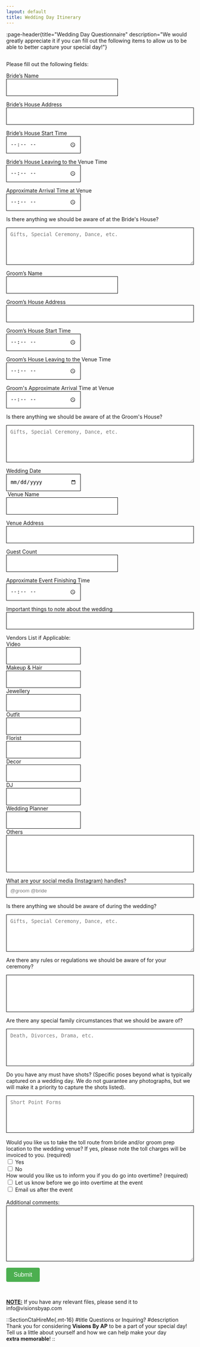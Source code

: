 ```yaml
---
layout: default
title: Wedding Day Itinerary
---
```


:page-header{title="Wedding Day Questionnaire" description="We would greatly appreciate it if you can fill out the following items to allow us to be able to better capture your special day!"}

##

<form
  action="https://formspree.io/f/mdovqaql"
  method="POST"
>

Please fill out the following fields:

Bride’s Name
<br>
<input type="text" name="Bride's Name" style="color: black; height: 46px; width: 300px; padding: 10px; border: 1px solid black;" autocomplete="false" aria-required="true" required>
<br>

Bride’s House Address
<br>
<input type="text" name="Bride's House Address" style="color: black; height: 46px; width: 100%; padding: 10px; border: 1px solid black;" autocomplete="false" aria-required="true" required>
<br>

Bride’s House Start Time
<br>
<input type="time" name="Bride's Start Time" style="color: black; height: 46px; width: 200px; padding: 10px; border: 1px solid black;" autocomplete="false" aria-required="true" required>
<br>

Bride’s House Leaving to the Venue Time
<br>
<input type="time" name="Bride's Leaving Time" style="color: black; height: 46px; width: 200px; padding: 10px; border: 1px solid black;" autocomplete="false" aria-required="true" required>
<br>

Approximate Arrival Time at Venue
<br>
<input type="time" name="Bride's Arrival Time to Venue" style="color: black; height: 46px; width: 200px; padding: 10px; border: 1px solid black;" autocomplete="false" aria-required="true" required>
<br>

Is there anything we should be aware of at the Bride's House?
<textarea type="text" name="Is there anything we should be aware of at the Bride's House?" style="color: black; width: 100%; padding: 10px; height: 100px; border: 1px solid black;" placeholder="Gifts, Special Ceremony, Dance, etc." autocomplete="false"></textarea>
<br>

Groom’s Name
<br>
<input type="text" name="Groom's Name" style="color: black; height: 46px; width: 300px; padding: 10px; border: 1px solid black;" autocomplete="false" aria-required="true" required>
<br>

Groom’s House Address
<br>
<input type="text" name="Groom's House Address" style="color: black; height: 46px; width: 100%; padding: 10px; border: 1px solid black;" autocomplete="false" aria-required="true" required>
<br>

Groom’s House Start Time
<br>
<input type="time" name="Groom's Start Time" style="color: black; height: 46px; width: 200px; padding: 10px; border: 1px solid black;" autocomplete="false" aria-required="true" required>
<br>

Groom’s House Leaving to the Venue Time
<br>
<input type="time" name="Groom's Leaving Time" style="color: black; height: 46px; width: 200px; padding: 10px; border: 1px solid black;" autocomplete="false" aria-required="true" required>
<br>

Groom's Approximate Arrival Time at Venue
<br>
<input type="time" name="Groom's Arrival Time to Venue" style="color: black; height: 46px; width: 200px; padding: 10px; border: 1px solid black;" autocomplete="false" aria-required="true" required>
<br>

Is there anything we should be aware of at the Groom's House?
<br>
<textarea type="text" name="Is there anything we should be aware of at the Groom's House?" style="color: black; width: 100%; padding: 10px; height: 100px; border: 1px solid black;" placeholder="Gifts, Special Ceremony, Dance, etc." autocomplete="false"></textarea>
<br>

Wedding Date
<br>
<input type="date" name="Wedding Date" style="color: black; width: 200px; height: 46px; padding: 10px; border: 1px solid black;" autocomplete="false" aria-required="true" required>
<br>
 Venue Name
<br>
<input type="text" name="Venue Name" style="color: black; height: 46px; width: 300px; padding: 10px; border: 1px solid black;" autocomplete="false" aria-required="true" required>
<br>

Venue Address
<br>
<input type="text" name="Venue Address" style="color: black; height: 46px; width: 100%; padding: 10px; border: 1px solid black;" autocomplete="false" aria-required="true" required>
<br>

Guest Count
<br>
<input type="text" name="Guest Count" style="color: black; height: 46px; width: 300px; padding: 10px; border: 1px solid black;" autocomplete="false" aria-required="true" required>
<br>

Approximate Event Finishing Time
<br>
<input type="time" name="Approx Event Finishing Time" style="color: black; height: 46px; width: 200px; padding: 10px; border: 1px solid black;" autocomplete="false" aria-required="true" required>
<br>

Important things to note about the wedding
<br>
<input type="text" name="Important things to note about the wedding" style="color: black; height: 46px; width: 100%; padding: 10px; border: 1px solid black;" autocomplete="false" aria-required="true" required>
<br>

Vendors List if Applicable:
<br>
Video 
<br>
<input type="text" name="Vendor List - Video" style="color: black; height: 46px; width: 200px; padding: 10px; border: 1px solid black;" autocomplete="false" aria-required="true" required>
<br>
Makeup & Hair 
<br>
<input type="text" name="Makeup & Hair" style="color: black; height: 46px; width: 200px; padding: 10px; border: 1px solid black;" autocomplete="false" aria-required="true" required>
<br>
Jewellery 
<br>
<input type="text" name="Jewellery" style="color: black; height: 46px; width: 200px; padding: 10px; border: 1px solid black;" autocomplete="false" aria-required="true" required>
<br>
Outfit
<br>
<input type="text" name="Outfit" style="color: black; height: 46px; width: 200px; padding: 10px; border: 1px solid black;" autocomplete="false" aria-required="true" required>
<br>
Florist
<br> 
<input type="text" name="Florist" style="color: black; height: 46px; width: 200px; padding: 10px; border: 1px solid black;" autocomplete="false" aria-required="true" required>
<br>
Decor
<br>
<input type="text" name="Decor" style="color: black; height: 46px; width: 200px; padding: 10px; border: 1px solid black;" autocomplete="false" aria-required="true" required>
<br>
DJ
<br>
<input type="text" name="DJr" style="color: black; height: 46px; width: 200px; padding: 10px; border: 1px solid black;" autocomplete="false" aria-required="true" required>
<br>
Wedding Planner
<br>
<input type="text" name="Wedding Planner" style="color: black; height: 46px; width: 200px; padding: 10px; border: 1px solid black;" autocomplete="false" aria-required="true" required>
<br>
Others
<br>
<input type="text" name="Others" style="color: black; height: 100px; width: 100%; padding: 10px; border: 1px solid black;" autocomplete="false" aria-required="true" required>
<br>

What are your social media (Instagram) handles?
<br>
<input type="text" name="What are your social media (Instagram) handles?" style="color: black; width: 100%; padding: 10px; border: 1px solid black;" placeholder="@groom @bride" autocomplete="false">
<br>

Is there anything we should be aware of during the wedding?
<br>
<textarea type="text" name="Is there anything we should be aware of on the wedding and/or reception?" style="color: black; width: 100%; padding: 10px; height: 100px; border: 1px solid black;" placeholder="Gifts, Special Ceremony, Dance, etc." autocomplete="false"></textarea>
<br>

Are there any rules or regulations we should be aware of for your ceremony?
<br>
<textarea type="text" name="Are there any rules or regulations we should be aware of for your ceremony?" style="color: black; width: 100%; padding: 10px; height: 100px; border: 1px solid black;" autocomplete="false"></textarea>
<br>

Are there any special family circumstances that we should be aware of?
<br>
<textarea type="text" name="Are there any special family circumstances that we should be aware of?" style="color: black; width: 100%; padding: 10px; height: 100px; border: 1px solid black;" placeholder="Death, Divorces, Drama, etc." autocomplete="false"></textarea>
<br>

Do you have any must have shots? (Specific poses beyond what is typically captured on a wedding day. We do not guarantee any photographs, but we will make it a priority to capture the shots listed).
<br>
<textarea type="text" name="Do you have any must have shots? (Specific poses beyond what is typically captured on a wedding day. We do not guarantee any photographs, but we will make it a priority to capture the shots listed)." style="color: black; width: 100%; padding: 10px; height: 100px; border: 1px solid black;" placeholder="Short Point Forms" autocomplete="false"></textarea>
<br>
<br>
Would you like us to take the toll route from bride and/or groom prep location to the wedding venue? If yes, please note the toll charges will be invoiced to you.
(required)
<br>
<input type="checkbox" name="Would you like us to take the toll route from bride and/or groom prep location to the wedding venue? If yes, please note the toll charges will be invoiced to you." value="Yes"> Yes
<br>
<input type="checkbox" name="Would you like us to take the toll route from bride and/or groom prep location to the wedding venue? If yes, please note the toll charges will be invoiced to you." value="No"> No
<br>
How would you like us to inform you if you do go into overtime? (required)
<br>
<input type="checkbox" name="How would you like us to inform you if you do go into overtime?" value="Let us know before we go into overtime at the event"> Let us know before we go into overtime at the event
<br>
<input type="checkbox" name="How would you like us to inform you if you do go into overtime?" value="Email us after the event"> Email us after the event
<br>
<br>
Additional comments:
<textarea name="Additional comments" style="color: black; width: 100%; height: 150px; padding: 10px; border: 1px solid black;" autocomplete="false"></textarea>


  <br>
  <br>
<button type="submit" style="background-color: #4CAF50; color: white; padding: 10px 20px; font-size: 16px; border: none; cursor: pointer; border-radius: 4px;">Submit</button>
<br>
</form>
<br>
<p><b><u>NOTE:</u></b> If you have any relevant files, please send it to info@visionsbyap.com</p>


::SectionCtaHireMe{.mt-16}
#title
Questions or Inquiring?
#description
Thank you for considering __Visions By AP__ to be a part of your special day! 
<br>
Tell us a little about yourself and how we can help make your day 
<br>
__extra memorable__!
::
